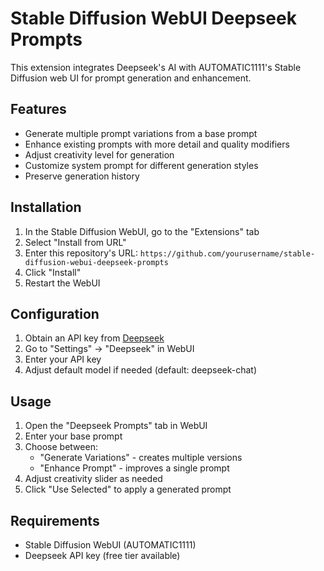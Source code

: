 # Stable Diffusion WebUI Deepseek Prompts

This extension integrates Deepseek's AI with AUTOMATIC1111's Stable Diffusion web UI for prompt generation and enhancement.

## Features

- Generate multiple prompt variations from a base prompt
- Enhance existing prompts with more detail and quality modifiers
- Adjust creativity level for generation
- Customize system prompt for different generation styles
- Preserve generation history

## Installation

1. In the Stable Diffusion WebUI, go to the "Extensions" tab
2. Select "Install from URL"
3. Enter this repository's URL: `https://github.com/yourusername/stable-diffusion-webui-deepseek-prompts`
4. Click "Install"
5. Restart the WebUI

## Configuration

1. Obtain an API key from [Deepseek](https://platform.deepseek.com/)
2. Go to "Settings" → "Deepseek" in WebUI
3. Enter your API key
4. Adjust default model if needed (default: deepseek-chat)

## Usage

1. Open the "Deepseek Prompts" tab in WebUI
2. Enter your base prompt
3. Choose between:
   - "Generate Variations" - creates multiple versions
   - "Enhance Prompt" - improves a single prompt
4. Adjust creativity slider as needed
5. Click "Use Selected" to apply a generated prompt

## Requirements

- Stable Diffusion WebUI (AUTOMATIC1111)
- Deepseek API key (free tier available)
